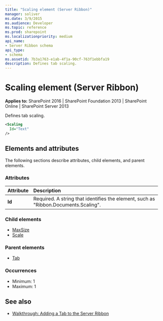```yaml
---
title: "Scaling element (Server Ribbon)"
manager: soliver
ms.date: 3/9/2015
ms.audience: Developer
ms.topic: reference
ms.prod: sharepoint
ms.localizationpriority: medium
api_name:
- Server Ribbon schema
api_type:
- schema
ms.assetid: 7b3a1763-e1ab-4f1a-90cf-763f1ebbfa19
description: Defines tab scaling.
---
```


# Scaling element (Server Ribbon)

**Applies to:** SharePoint 2016 | SharePoint Foundation 2013 | SharePoint Online | SharePoint Server 2013
  
Defines tab scaling.
  
```XML
<Scaling
  Id="Text"
/>
```

## Elements and attributes

The following sections describe attributes, child elements, and parent elements.

### Attributes

|**Attribute**|**Description**|
|:-----|:-----|
|**Id** <br/> |Required. A string that identifies the element, such as "Ribbon.Documents.Scaling".  <br/> |
   
### Child elements

- [MaxSize](maxsize-element.md) 
- [Scale](scale-element.md) 
   
### Parent elements

- [Tab](tab-element.md)
   
### Occurrences

- Minimum: 1
- Maximum: 1  
   
## See also

- [Walkthrough: Adding a Tab to the Server Ribbon](https://msdn.microsoft.com/library/3d1fb8b6-4c9b-4801-9bba-6d2f5caee0d9%28Office.15%29.aspx)

